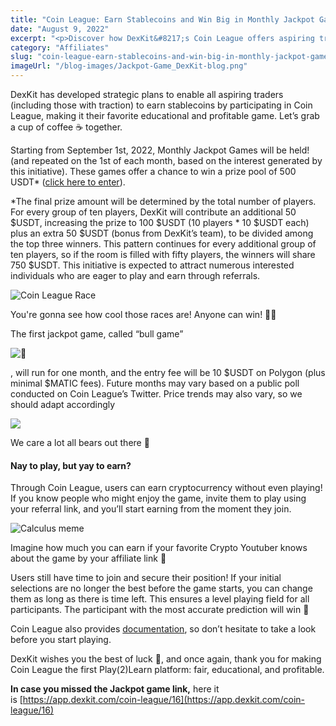 ```yaml
---
title: "Coin League: Earn Stablecoins and Win Big in Monthly Jackpot Games with DexKit!"
date: "August 9, 2022"
excerpt: "<p>Discover how DexKit&#8217;s Coin League offers aspiring traders a unique opportunity to earn stablecoins while enjoying an educational and profitable gaming experience. Participate in the Monthly Jackpot Games, starting from September 1st, 2022, and compete for a prize pool of up to 500 USDT*. Invite others to play through your referral link and start earning even without playing. Join now and test your prediction skills to win big in the exciting world of Coin League!</p> "
category: "Affiliates"
slug: "coin-league-earn-stablecoins-and-win-big-in-monthly-jackpot-games-with-dexkit"
imageUrl: "/blog-images/Jackpot-Game_DexKit-blog.png"
---
```


DexKit has developed strategic plans to enable all aspiring traders (including those with traction) to earn stablecoins by participating in Coin League, making it their favorite educational and profitable game. Let’s grab a cup of coffee ☕ together.

Starting from September 1st, 2022, Monthly Jackpot Games will be held! (and repeated on the 1st of each month, based on the interest generated by this initiative). These games offer a chance to win a prize pool of 500 USDT\* ([click here to enter](https://app.dexkit.com/coin-league/16)).

\*The final prize amount will be determined by the total number of players. For every group of ten players, DexKit will contribute an additional 50 $USDT, increasing the prize to 100 $USDT (10 players \* 10 $USDT each) plus an extra 50 $USDT (bonus from DexKit’s team), to be divided among the top three winners. This pattern continues for every additional group of ten players, so if the room is filled with fifty players, the winners will share 750 $USDT. This initiative is expected to attract numerous interested individuals who are eager to play and earn through referrals.

![Coin League Race](https://dexkit.com/wp-content/uploads/coin_league_race_1.png)

You're gonna see how cool those races are! Anyone can win! 🥁🤯

The first jackpot game, called “bull game” 

![🐂](https://s.w.org/images/core/emoji/14.0.0/svg/1f402.svg)

, will run for one month, and the entry fee will be 10 $USDT on Polygon (plus minimal $MATIC fees). Future months may vary based on a public poll conducted on Coin League’s Twitter. Price trends may also vary, so we should adapt accordingly

![](https://dexkit.com/wp-content/uploads/beargamecoinleague_moddy-1.gif)

We care a lot all bears out there 🐻

#### Nay to play, but yay to earn?

Through Coin League, users can earn cryptocurrency without even playing! If you know people who might enjoy the game, invite them to play using your referral link, and you’ll start earning from the moment they join.

![Calculus meme](https://dexkit.com/wp-content/uploads/calculus.gif)

Imagine how much you can earn if your favorite Crypto Youtuber knows about the game by your affiliate link 👀

Users still have time to join and secure their position! If your initial selections are no longer the best before the game starts, you can change them as long as there is time left. This ensures a level playing field for all participants. The participant with the most accurate prediction will win 🔮

Coin League also provides [documentation](https://docs.dexkit.com/gaming/predictions-hub/coin-league), so don’t hesitate to take a look before you start playing.

DexKit wishes you the best of luck 🤗, and once again, thank you for making Coin League the first Play(2)Learn platform: fair, educational, and profitable.

**In case you missed the Jackpot game link,** here it is [https://app.dexkit.com/coin-league/16](https://app.dexkit.com/coin-league/16)